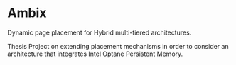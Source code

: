 # Ambix
Dynamic page placement for Hybrid multi-tiered architectures.

Thesis Project on extending placement mechanisms in order to consider an architecture that integrates Intel Optane Persistent Memory.
